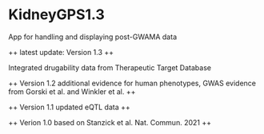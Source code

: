 # KidneyGPS1.3
App for handling and displaying post-GWAMA data 



++ latest update: Version 1.3 ++

Integrated drugability data from Therapeutic Target Database

++ Version 1.2 additional evidence for human phenotypes, GWAS evidence from Gorski et al. and Winkler et al. ++

++ Version 1.1 updated eQTL data ++

++ Verion 1.0 based on Stanzick et al. Nat. Commun. 2021 ++

